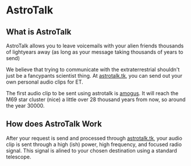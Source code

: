 # AstroTalk
## What is AstroTalk
AstroTalk allows you to leave voicemails with your alien friends thousands of lightyears away (as long as your message taking thousands of years to send)

We believe that trying to communicate with the extraterrestrial shouldn't just be a fancypants scientist thing. At [astrotalk.tk](http://astrotalk.tk), you can send out your own personal audio clips for ET. 

The first audio clip to be sent using astrotalk is [amogus](https://www.youtube.com/watch?v=8-NcrRzH0vA&ab_channel=Rainy). It will reach the M69 star cluster (nice) a little over 28 thousand years from now, so around the year 30000. 

## How does AstroTalk Work
After your request is send and processed through [astrotalk.tk](http://astrotalk.tk), your audio clip is sent through a high (ish) power, high frequency, and focused radio signal. This signal is alined to your chosen destination using a standard telescope. 